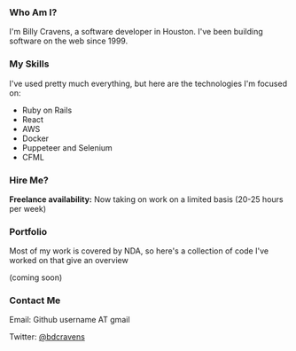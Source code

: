 <!--
**bdcravens/bdcravens** is a ✨ _special_ ✨ repository because its `README.md` (this file) appears on your GitHub profile.

Here are some ideas to get you started:

- 🔭 I’m currently working on ...
- 🌱 I’m currently learning ...
- 👯 I’m looking to collaborate on ...
- 🤔 I’m looking for help with ...
- 💬 Ask me about ...
- 📫 How to reach me: ...
- 😄 Pronouns: ...
- ⚡ Fun fact: ...
-->

### Who Am I?

I'm Billy Cravens, a software developer in Houston. I've been building software on the web since 1999. 

### My Skills

I've used pretty much everything, but here are the technologies I'm focused on:

- Ruby on Rails
- React
- AWS
- Docker
- Puppeteer and Selenium
- CFML

### Hire Me?

**Freelance availability:** Now taking on work on a limited basis (20-25 hours per week)

### Portfolio

Most of my work is covered by NDA, so here's a collection of code I've worked on that give an overview

(coming soon)

### Contact Me

Email: Github username AT gmail

Twitter: [@bdcravens](https://www.twitter.com/bdcravens)

